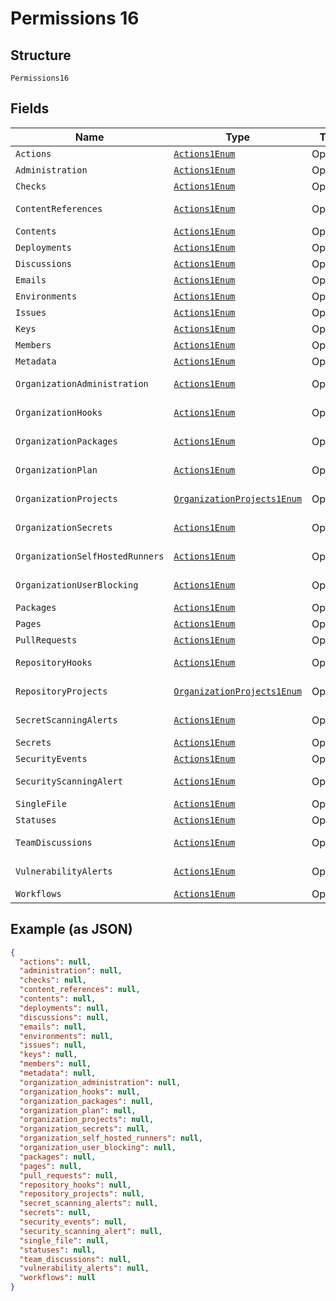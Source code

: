 
# Permissions 16

## Structure

`Permissions16`

## Fields

| Name | Type | Tags | Description | Getter | Setter |
|  --- | --- | --- | --- | --- | --- |
| `Actions` | [`Actions1Enum`](../../doc/models/actions-1-enum.md) | Optional | - | Actions1Enum getActions() | setActions(Actions1Enum actions) |
| `Administration` | [`Actions1Enum`](../../doc/models/actions-1-enum.md) | Optional | - | Actions1Enum getAdministration() | setAdministration(Actions1Enum administration) |
| `Checks` | [`Actions1Enum`](../../doc/models/actions-1-enum.md) | Optional | - | Actions1Enum getChecks() | setChecks(Actions1Enum checks) |
| `ContentReferences` | [`Actions1Enum`](../../doc/models/actions-1-enum.md) | Optional | - | Actions1Enum getContentReferences() | setContentReferences(Actions1Enum contentReferences) |
| `Contents` | [`Actions1Enum`](../../doc/models/actions-1-enum.md) | Optional | - | Actions1Enum getContents() | setContents(Actions1Enum contents) |
| `Deployments` | [`Actions1Enum`](../../doc/models/actions-1-enum.md) | Optional | - | Actions1Enum getDeployments() | setDeployments(Actions1Enum deployments) |
| `Discussions` | [`Actions1Enum`](../../doc/models/actions-1-enum.md) | Optional | - | Actions1Enum getDiscussions() | setDiscussions(Actions1Enum discussions) |
| `Emails` | [`Actions1Enum`](../../doc/models/actions-1-enum.md) | Optional | - | Actions1Enum getEmails() | setEmails(Actions1Enum emails) |
| `Environments` | [`Actions1Enum`](../../doc/models/actions-1-enum.md) | Optional | - | Actions1Enum getEnvironments() | setEnvironments(Actions1Enum environments) |
| `Issues` | [`Actions1Enum`](../../doc/models/actions-1-enum.md) | Optional | - | Actions1Enum getIssues() | setIssues(Actions1Enum issues) |
| `Keys` | [`Actions1Enum`](../../doc/models/actions-1-enum.md) | Optional | - | Actions1Enum getKeys() | setKeys(Actions1Enum keys) |
| `Members` | [`Actions1Enum`](../../doc/models/actions-1-enum.md) | Optional | - | Actions1Enum getMembers() | setMembers(Actions1Enum members) |
| `Metadata` | [`Actions1Enum`](../../doc/models/actions-1-enum.md) | Optional | - | Actions1Enum getMetadata() | setMetadata(Actions1Enum metadata) |
| `OrganizationAdministration` | [`Actions1Enum`](../../doc/models/actions-1-enum.md) | Optional | - | Actions1Enum getOrganizationAdministration() | setOrganizationAdministration(Actions1Enum organizationAdministration) |
| `OrganizationHooks` | [`Actions1Enum`](../../doc/models/actions-1-enum.md) | Optional | - | Actions1Enum getOrganizationHooks() | setOrganizationHooks(Actions1Enum organizationHooks) |
| `OrganizationPackages` | [`Actions1Enum`](../../doc/models/actions-1-enum.md) | Optional | - | Actions1Enum getOrganizationPackages() | setOrganizationPackages(Actions1Enum organizationPackages) |
| `OrganizationPlan` | [`Actions1Enum`](../../doc/models/actions-1-enum.md) | Optional | - | Actions1Enum getOrganizationPlan() | setOrganizationPlan(Actions1Enum organizationPlan) |
| `OrganizationProjects` | [`OrganizationProjects1Enum`](../../doc/models/organization-projects-1-enum.md) | Optional | - | OrganizationProjects1Enum getOrganizationProjects() | setOrganizationProjects(OrganizationProjects1Enum organizationProjects) |
| `OrganizationSecrets` | [`Actions1Enum`](../../doc/models/actions-1-enum.md) | Optional | - | Actions1Enum getOrganizationSecrets() | setOrganizationSecrets(Actions1Enum organizationSecrets) |
| `OrganizationSelfHostedRunners` | [`Actions1Enum`](../../doc/models/actions-1-enum.md) | Optional | - | Actions1Enum getOrganizationSelfHostedRunners() | setOrganizationSelfHostedRunners(Actions1Enum organizationSelfHostedRunners) |
| `OrganizationUserBlocking` | [`Actions1Enum`](../../doc/models/actions-1-enum.md) | Optional | - | Actions1Enum getOrganizationUserBlocking() | setOrganizationUserBlocking(Actions1Enum organizationUserBlocking) |
| `Packages` | [`Actions1Enum`](../../doc/models/actions-1-enum.md) | Optional | - | Actions1Enum getPackages() | setPackages(Actions1Enum packages) |
| `Pages` | [`Actions1Enum`](../../doc/models/actions-1-enum.md) | Optional | - | Actions1Enum getPages() | setPages(Actions1Enum pages) |
| `PullRequests` | [`Actions1Enum`](../../doc/models/actions-1-enum.md) | Optional | - | Actions1Enum getPullRequests() | setPullRequests(Actions1Enum pullRequests) |
| `RepositoryHooks` | [`Actions1Enum`](../../doc/models/actions-1-enum.md) | Optional | - | Actions1Enum getRepositoryHooks() | setRepositoryHooks(Actions1Enum repositoryHooks) |
| `RepositoryProjects` | [`OrganizationProjects1Enum`](../../doc/models/organization-projects-1-enum.md) | Optional | - | OrganizationProjects1Enum getRepositoryProjects() | setRepositoryProjects(OrganizationProjects1Enum repositoryProjects) |
| `SecretScanningAlerts` | [`Actions1Enum`](../../doc/models/actions-1-enum.md) | Optional | - | Actions1Enum getSecretScanningAlerts() | setSecretScanningAlerts(Actions1Enum secretScanningAlerts) |
| `Secrets` | [`Actions1Enum`](../../doc/models/actions-1-enum.md) | Optional | - | Actions1Enum getSecrets() | setSecrets(Actions1Enum secrets) |
| `SecurityEvents` | [`Actions1Enum`](../../doc/models/actions-1-enum.md) | Optional | - | Actions1Enum getSecurityEvents() | setSecurityEvents(Actions1Enum securityEvents) |
| `SecurityScanningAlert` | [`Actions1Enum`](../../doc/models/actions-1-enum.md) | Optional | - | Actions1Enum getSecurityScanningAlert() | setSecurityScanningAlert(Actions1Enum securityScanningAlert) |
| `SingleFile` | [`Actions1Enum`](../../doc/models/actions-1-enum.md) | Optional | - | Actions1Enum getSingleFile() | setSingleFile(Actions1Enum singleFile) |
| `Statuses` | [`Actions1Enum`](../../doc/models/actions-1-enum.md) | Optional | - | Actions1Enum getStatuses() | setStatuses(Actions1Enum statuses) |
| `TeamDiscussions` | [`Actions1Enum`](../../doc/models/actions-1-enum.md) | Optional | - | Actions1Enum getTeamDiscussions() | setTeamDiscussions(Actions1Enum teamDiscussions) |
| `VulnerabilityAlerts` | [`Actions1Enum`](../../doc/models/actions-1-enum.md) | Optional | - | Actions1Enum getVulnerabilityAlerts() | setVulnerabilityAlerts(Actions1Enum vulnerabilityAlerts) |
| `Workflows` | [`Actions1Enum`](../../doc/models/actions-1-enum.md) | Optional | - | Actions1Enum getWorkflows() | setWorkflows(Actions1Enum workflows) |

## Example (as JSON)

```json
{
  "actions": null,
  "administration": null,
  "checks": null,
  "content_references": null,
  "contents": null,
  "deployments": null,
  "discussions": null,
  "emails": null,
  "environments": null,
  "issues": null,
  "keys": null,
  "members": null,
  "metadata": null,
  "organization_administration": null,
  "organization_hooks": null,
  "organization_packages": null,
  "organization_plan": null,
  "organization_projects": null,
  "organization_secrets": null,
  "organization_self_hosted_runners": null,
  "organization_user_blocking": null,
  "packages": null,
  "pages": null,
  "pull_requests": null,
  "repository_hooks": null,
  "repository_projects": null,
  "secret_scanning_alerts": null,
  "secrets": null,
  "security_events": null,
  "security_scanning_alert": null,
  "single_file": null,
  "statuses": null,
  "team_discussions": null,
  "vulnerability_alerts": null,
  "workflows": null
}
```

